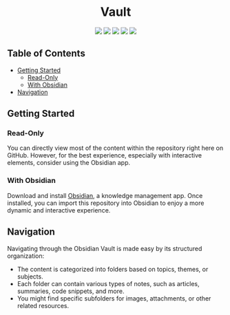 <h1 align=center>Vault</h1>

<p align=center>
	<img src="https://img.shields.io/badge/VSCode-0078D4?style=for-the-badge&logo=visual%20studio%20code&logoColor=white"/>
	<img src="https://img.shields.io/badge/Obsidian-483699?style=for-the-badge&logo=Obsidian&logoColor=white"/>
	<img src="https://img.shields.io/badge/Python-FFD43B?style=for-the-badge&logo=python&logoColor=blue">
	<img src="https://img.shields.io/badge/Matlab-E69500?style=for-the-badge">
	<img src="https://img.shields.io/badge/Ruby-CC342D?style=for-the-badge&logo=ruby&logoColor=white">
</p>

## Table of Contents

- [Getting Started](#getting%20started)
	- [Read-Only](#read-only)
	- [With Obsidian](#with%20obsidian)
- [Navigation](#navigation)

## Getting Started

### Read-Only

You can directly view most of the content within the repository right here on GitHub. However, for the best experience, especially with interactive elements, consider using the Obsidian app.

### With Obsidian

Download and install [Obsidian](https://obsidian.md/), a knowledge management app. Once installed, you can import this repository into Obsidian to enjoy a more dynamic and interactive experience.

## Navigation

Navigating through the Obsidian Vault is made easy by its structured organization:

- The content is categorized into folders based on topics, themes, or subjects.
- Each folder can contain various types of notes, such as articles, summaries, code snippets, and more.
- You might find specific subfolders for images, attachments, or other related resources.